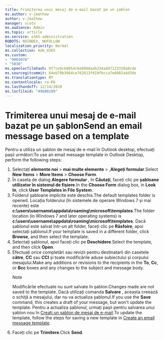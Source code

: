 ```yaml
---
title: Trimiterea unui mesaj de e-mail bazat pe un șablon
ms.author: v-jmathew
author: v-jmathew
manager: scotv
ms.audience: Admin
ms.topic: article
ms.service: o365-administration
ROBOTS: NOINDEX, NOFOLLOW
localization_priority: Normal
ms.collection: Adm_O365
ms.custom:
- "9003070"
- "5830"
ms.openlocfilehash: 0f7ce9cb8054c6e0960aab334ad47123320a0cde
ms.sourcegitcommit: 64eb79b3664ce762813fd19fbcca7e6002a4d3de
ms.translationtype: MT
ms.contentlocale: ro-RO
ms.lasthandoff: 12/14/2020
ms.locfileid: "49680109"
---
```

# <a name="send-an-email-message-based-on-a-template"></a><span data-ttu-id="205b6-102">Trimiterea unui mesaj de e-mail bazat pe un șablon</span><span class="sxs-lookup"><span data-stu-id="205b6-102">Send an email message based on a template</span></span>

<span data-ttu-id="205b6-103">Pentru a utiliza un șablon de mesaj de e-mail în Outlook desktop, efectuați pașii următori:</span><span class="sxs-lookup"><span data-stu-id="205b6-103">To use an email message template in Outlook Desktop, perform the following steps:</span></span>

1. <span data-ttu-id="205b6-104">Selectați **elemente noi**  >  **mai multe elemente**  >  ,**Alegeți formular**.</span><span class="sxs-lookup"><span data-stu-id="205b6-104">Select **New Items** > **More Items** > **Choose Form**.</span></span>
2. <span data-ttu-id="205b6-105">În caseta de dialog **Alegere formular** , în **Căutați**, faceți clic pe **șabloane utilizator în sistemul de fișiere**.</span><span class="sxs-lookup"><span data-stu-id="205b6-105">In the **Choose Form** dialog box, in **Look In**, click **User Templates in File System**.</span></span>
3. <span data-ttu-id="205b6-106">Folderul șabloane implicite este deschis.</span><span class="sxs-lookup"><span data-stu-id="205b6-106">The default templates folder is opened.</span></span> <span data-ttu-id="205b6-107">Locația folderului (în sistemele de operare Windows 7 și mai recente) este **c:\users\username\appdata\roaming\microsoft\templates**.</span><span class="sxs-lookup"><span data-stu-id="205b6-107">The folder location (in Windows 7 and later operating systems) is **c:\users\username\appdata\roaming\microsoft\templates**.</span></span> <span data-ttu-id="205b6-108">Dacă șablonul este salvat într-un alt folder, faceți clic pe **Răsfoire**, apoi selectați șablonul.</span><span class="sxs-lookup"><span data-stu-id="205b6-108">If your template is saved in a different folder, click **Browse**, and then select the template.</span></span>
4. <span data-ttu-id="205b6-109">Selectați șablonul, apoi faceți clic pe **Deschidere**.</span><span class="sxs-lookup"><span data-stu-id="205b6-109">Select the template, and then click **Open**.</span></span>
5. <span data-ttu-id="205b6-110">Efectuați orice completări sau revizii pentru destinatarii din casetele **către**, **CC** sau **CCI** și toate modificările aduse subiectului și corpului mesajului.</span><span class="sxs-lookup"><span data-stu-id="205b6-110">Make any additions or revisions to the recipients in the **To**, **Cc**, or **Bcc** boxes and any changes to the subject and message body.</span></span>
    > [!NOTE]
    > <span data-ttu-id="205b6-111">Modificările efectuate nu sunt salvate în șablon.</span><span class="sxs-lookup"><span data-stu-id="205b6-111">Changes made are not saved to the template.</span></span> <span data-ttu-id="205b6-112">Dacă utilizați comanda **Salvare** , aceasta creează o schiță a mesajului, dar nu va actualiza șablonul.</span><span class="sxs-lookup"><span data-stu-id="205b6-112">If you use the **Save** command, this creates a draft of your message, but won’t update the template.</span></span> <span data-ttu-id="205b6-113">Pentru a actualiza șablonul, urmați pașii pentru salvarea unui șablon nou în [Creați un șablon de mesaj de e-mail](https://support.microsoft.com/office/create-an-email-message-template-43ec7142-4dd0-4351-8727-bd0977b6b2d1).</span><span class="sxs-lookup"><span data-stu-id="205b6-113">To update the template, follow the steps for saving a new template in [Create an email message template](https://support.microsoft.com/office/create-an-email-message-template-43ec7142-4dd0-4351-8727-bd0977b6b2d1).</span></span>
6. <span data-ttu-id="205b6-114">Faceți clic pe **Trimitere**.</span><span class="sxs-lookup"><span data-stu-id="205b6-114">Click **Send**.</span></span>
